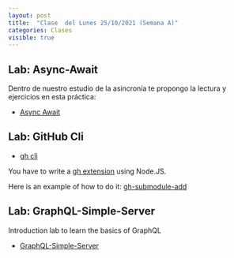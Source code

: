 ```yaml
---
layout: post
title:  "Clase  del Lunes 25/10/2021 (Semana A)"
categories: Clases
visible: true
---
```




## Lab: Async-Await

Dentro de nuestro estudio de la asincronía te propongo la lectura y ejercicios en esta práctica:

* [Async Await]({{site.baseurl}}/tema2-async/practicas/p14-t2-async-await/)

## Lab: GitHub Cli 

* [gh cli]({{site.baseurl}}/practicas/06p6-t1-gh-cli.html#extension)

You have to write a [gh extension]({{site.baseurl}}/tema1-introduccion/gh#extension) using Node.JS.

Here is an example of how to do it: [gh-submodule-add](https://github.com/crguezl/gh-submodule-add)

## Lab: GraphQL-Simple-Server

Introduction lab to learn the basics of GraphQL

* [GraphQL-Simple-Server]({{site.baseurl}}/practicas/graphql-simple-server/#resolvers)